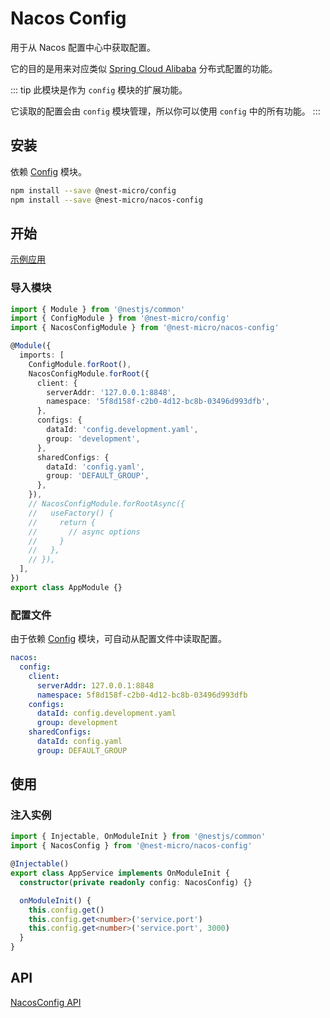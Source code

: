 # Nacos Config

用于从 Nacos 配置中心中获取配置。

它的目的是用来对应类似 [Spring Cloud Alibaba](https://spring.io/projects/spring-cloud-alibaba) 分布式配置的功能。

::: tip
此模块是作为 `config` 模块的扩展功能。

它读取的配置会由 `config` 模块管理，所以你可以使用 `config` 中的所有功能。
:::

## 安装

依赖 [Config](../config.md) 模块。

```bash
npm install --save @nest-micro/config
npm install --save @nest-micro/nacos-config
```

## 开始

[示例应用](https://github.com/nest-micro/nest-micro/tree/main/samples/nacos/nacos-config)

### 导入模块

```ts
import { Module } from '@nestjs/common'
import { ConfigModule } from '@nest-micro/config'
import { NacosConfigModule } from '@nest-micro/nacos-config'

@Module({
  imports: [
    ConfigModule.forRoot(),
    NacosConfigModule.forRoot({
      client: {
        serverAddr: '127.0.0.1:8848',
        namespace: '5f8d158f-c2b0-4d12-bc8b-03496d993dfb',
      },
      configs: {
        dataId: 'config.development.yaml',
        group: 'development',
      },
      sharedConfigs: {
        dataId: 'config.yaml',
        group: 'DEFAULT_GROUP',
      },
    }),
    // NacosConfigModule.forRootAsync({
    //   useFactory() {
    //     return {
    //       // async options
    //     }
    //   },
    // }),
  ],
})
export class AppModule {}
```

### 配置文件

由于依赖 [Config](../config.md) 模块，可自动从配置文件中读取配置。

```yaml
nacos:
  config:
    client:
      serverAddr: 127.0.0.1:8848
      namespace: 5f8d158f-c2b0-4d12-bc8b-03496d993dfb
    configs:
      dataId: config.development.yaml
      group: development
    sharedConfigs:
      dataId: config.yaml
      group: DEFAULT_GROUP
```

## 使用

### 注入实例

```ts
import { Injectable, OnModuleInit } from '@nestjs/common'
import { NacosConfig } from '@nest-micro/nacos-config'

@Injectable()
export class AppService implements OnModuleInit {
  constructor(private readonly config: NacosConfig) {}

  onModuleInit() {
    this.config.get()
    this.config.get<number>('service.port')
    this.config.get<number>('service.port', 3000)
  }
}
```

## API

[NacosConfig API](https://github.com/nest-micro/nest-micro/blob/main/packages/nacos/nacos-config/src/nacos-config.ts)
